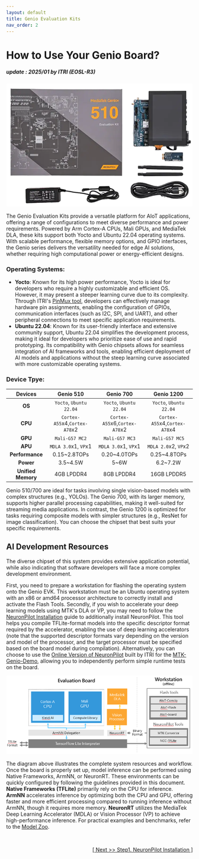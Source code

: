 ```yaml
---
layout: default
title: Genio Evaluation Kits
nav_order: 2
---
```


# How to Use Your Genio Board?
##### update : 2025/01 by ITRI (EOSL-R3)

<div align="center">
<img src="assets/images/pages/genio_510_evk.png" width="560"/>
</div>

The Genio Evaluation Kits provide a versatile platform for AIoT applications, offering a range of configurations to meet diverse performance and power requirements. Powered by Arm Cortex-A CPUs, Mali GPUs, and MediaTek DLA, these kits support both Yocto and Ubuntu 22.04 operating systems. With scalable performance, flexible memory options, and GPIO interfaces, the Genio series delivers the versatility needed for edge AI solutions, whether requiring high computational power or energy-efficient designs.

### Operating Systems:

* **Yocto**: Known for its high power performance, Yocto is ideal for developers who require a highly customizable and efficient OS. However, it may present a steeper learning curve due to its complexity. Through ITRI's [PinMux tool](), developers can effectively manage hardware pin assignments, enabling the configuration of GPIOs, communication interfaces (such as I2C, SPI, and UART), and other peripheral connections to meet specific application requirements.
* **Ubuntu 22.04**: Known for its user-friendly interface and extensive community support, Ubuntu 22.04 simplifies the development process, making it ideal for developers who prioritize ease of use and rapid prototyping. Its compatibility with Genio chipsets allows for seamless integration of AI frameworks and tools, enabling efficient deployment of AI models and applications without the steep learning curve associated with more customizable operating systems.


### Device Tpye: 

|  Devices     | Genio 510     | Genio 700     | Genio 1200     |
| :----------: |:-------------:|:-------------:|:--------------:|
| **OS**            |  `Yocto`, `Ubuntu 22.04`            |   `Yocto`, `Ubuntu 22.04`            |   `Yocto`, `Ubuntu 22.04`            |
| **CPU**           |  `Cortex-A55`x4,`Cortex-A78`x2      |   `Cortex-A55`x6,`Cortex-A78`x2      |   `Cortex-A55`x4,`Cortex-A78`x4      |
| **GPU**           |  `Mali-G57 MC2`                       |   `Mali-G57 MC3`                   |   `Mali-G57 MC5`                     |
| **APU**           | `MDLA 3.0`x1, `VP`x1                |   `MDLA 3.0`x1, `VP`x1               |   `MDLA 2.0`x2, `VP`x2               |
| **Performance**   | 0.15~2.8TOPs                        | 0.20~4.0TOPs                         | 0.25~4.8TOPs                         |
| **Power**         | 3.5~4.5W                            | 5~6W                                 | 6.2~7.2W                             |
| **Unified Memory**| 4GB LPDDR4                          | 8GB LPDDR4                           | 16GB LPDDR5                          |

Genio 510/700 are ideal for tasks involving single vision-based models with complex structures (e.g., YOLOs). The Genio 700, with its larger memory, supports higher parallel processing capabilities, making it well-suited for streaming media applications. In contrast, the Genio 1200 is optimized for tasks requiring composite models with simpler structures (e.g., ResNet for image classification). You can choose the chipset that best suits your specific requirements.


## AI Development Resources

The diverse chipset of this system provides extensive application potential, while also indicating that software developers will face a more complex development environment.

First, you need to prepare a workstation for flashing the operating system onto the Genio EVK. This workstation must be an Ubuntu operating system with an x86 or amd64 processor architecture to correctly install and activate the Flash Tools. Secondly, if you wish to accelerate your deep learning models using MTK's DLA or VP, you may need to follow the [NeuronPilot Installation]() guide to additionally install NeuronPilot. This tool helps you compile TFLite-format models into the specific descriptor format required by the accelerator, enabling the use of deep learning accelerators (note that the supported descriptor formats vary depending on the version and model of the processor, and the target processor must be specified based on the board model during compilation). Alternatively, you can choose to use the [Online Version of NeuronPilot](https://app-aihub-neuronpilot.azurewebsites.net/) built by ITRI for the [MTK-Genio-Demo](https://github.com/R300-AI/MTK-genio-demo/tree/main), allowing you to independently perform simple runtime tests on the board.

<div align="center">
<img src="assets/images/pages/genio_510_demonstration_workflow.png" width="780"/>
</div>

The diagram above illustrates the complete system resources and workflow. Once the board is properly set up, model inference can be performed using Native Frameworks, ArmNN, or NeuronRT. These environments can be quickly configured by following the guidelines provided in this document. **Native Frameworks (TFLite)** primarily rely on the CPU for inference. **ArmNN** accelerates inference by optimizing both the CPU and GPU, offering faster and more efficient processing compared to running inference without ArmNN, though it requires more memory. **NeuronRT** utilizes the MediaTek Deep Learning Accelerator (MDLA) or Vision Processor (VP) to achieve high-performance inference. For practical examples and benchmarks, refer to the [Model Zoo](https://github.com/R300-AI/ITRI-AI-Hub/tree/main/Model-Zoo).

<br>
<div align="right">
<a href="https://r300-ai.github.io/ITRI-AI-Hub/docs/genio-evk/neuronPilot_installation.html"> 

[ Next >> Step1. NeuronPilot Installation ]
  
</a>
</div>
